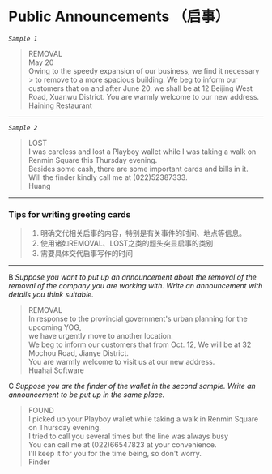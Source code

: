 # Public Announcements （启事）

_`Sample 1`_
>REMOVAL  
>                                                         May 20  
>   Owing to the speedy expansion of our business, we find it necessary > to remove to a more spacious building. We beg to inform our customers that on and after June 20, we shall be at 12 Beijing West Road, Xuanwu District. You are warmly welcome to our new address.  
>         Haining Restaurant
---
_`Sample 2`_
>LOST  
>   I was careless and lost a Playboy wallet while I was taking a walk on Renmin Square this Thursday evening.  
> Besides some cash, there are some important cards and bills in it.  
> Will the finder kindly call me at (022)52387333.  
>                                                    Huang
---
### Tips for writing greeting cards
>1. 明确交代相关启事的内容，特别是有关事件的时间、地点等信息。  
>2. 使用诸如REMOVAL、LOST之类的题头突显启事的类别  
>3. 需要具体交代启事写作的时间
---
B _Suppose you want to put up an announcement about the removal of the removal of the company you are working with. Write an announcement with details you think suitable._
>REMOVAL  
>   In response to the provincial government's urban planning for the upcoming YOG,   
>   we have urgently move to another location.  
>   We beg to inform our customers that from Oct. 12, We will be at 32 Mochou Road, Jianye District.  
>   You are warmly welcome to visit us at our new address.  
>                                                      Huahai Software  

C _Suppose you are the finder of the wallet in the second sample. Write an announcement to be put up in the same place._
>FOUND  
>   I picked up your Playboy wallet while taking a walk in Renmin Square on Thursday evening.  
>   I tried to call you several times but the line was always busy  
>   You can call me at (022)66547823 at your convenience.  
>   I'll keep it for you for the time being, so don't worry.  
>                                                               Finder  
